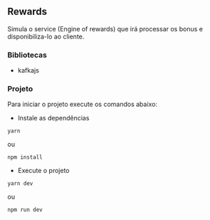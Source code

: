 ## Rewards

Simula o service (Engine of rewards) que irá processar os bonus e disponibiliza-lo ao cliente.

### Bibliotecas

- kafkajs

### Projeto

Para iniciar o projeto execute os comandos abaixo:

- Instale as dependências

```shell
yarn
```
ou
```shell
npm install
```

- Execute o projeto

```shell
yarn dev
```
ou
```shell
npm run dev
```

